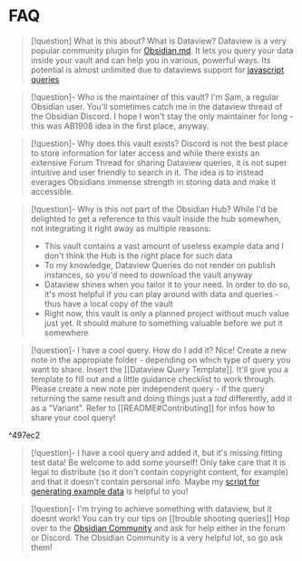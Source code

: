 # FAQ


> [!question] What is this about? What is Dataview?
> Dataview is a very popular community plugin for [Obsidian.md](https://obsidian.md/). It lets you query your data inside your vault and can help you in various, powerful ways. Its potential is almost unlimited due to dataviews support for [javascript queries](https://blacksmithgu.github.io/obsidian-dataview/api/intro/)


> [!question]- Who is the maintainer of this vault?
> I'm Sam, a regular Obsidian user. You'll sometimes catch me in the dataview thread of the Obsidian Discord. I hope I won't stay the only maintainer for long - this was AB1908 idea in the first place, anyway.

> [!question]- Why does this vault exists?
> Discord is not the best place to store information for later access and while there exists an extensive Forum Thread for sharing Dataview queries, it is not super intuitive and user friendly to search in it. The idea is to instead everages Obsidians immense strength in storing data and make it accessible.

> [!question]- Why is this not part of the Obsidian Hub?
> While I'd be delighted to get a reference to this vault inside the hub somewhen, not integrating it right away as multiple reasons:
> - This vault contains a vast amount of useless example data and I don't think the Hub is the right place for such data
> - To my knowledge, Dataview Queries do not render on publish instances, so you'd need to download the vault anyway
> - Dataview shines when you tailor it to your need. In order to do so, it's most helpful if you can play around with data and queries - thus have a local copy of the vault
> - Right now, this vault is only a planned project without much value just yet. It should mature to something valuable before we put it somewhere

> [!question]- I have a cool query. How do I add it?
> Nice! Create a new note in the appropiate folder - depending on which type of query you want to share. Insert the [[Dataview Query Template]]. It'll give you a template to fill out and a little guidance checklist to work through. Please create a new note per independent query - if the query returning the same result and doing things just a _tad_ differently, add it as a "Variant". Refer to [[README#Contributing]] for infos how to share your cool query! 

^497ec2

> [!question]- I have a cool query and added it, but it's missing fitting test data!
> Be welcome to add some yourself! Only take care that it is legal to distribute (so it don't contain copyright content, for example) and that it doesn't contain personal info. 
> Maybe my [script for generating example data](https://github.com/s-blu/obsidian_things/tree/main/example_data) is helpful to you!

> [!question]- I'm trying to achieve something with dataview, but it doesnt work!
> You can try our tips on [[trouble shooting queries]] Hop over to the [Obsidian Community](https://obsidian.md/community) and ask for help either in the forum or Discord. The Obsidian Community is a very helpful lot, so go ask them!
